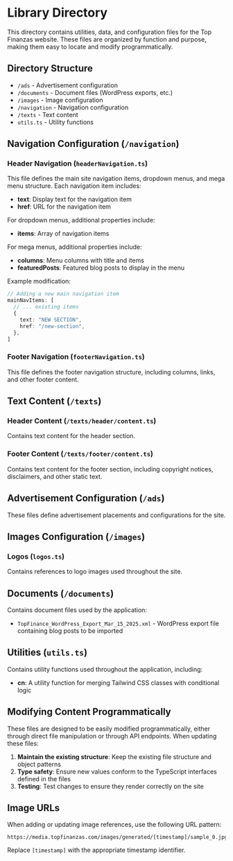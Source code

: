 # Library Directory

This directory contains utilities, data, and configuration files for the Top Finanzas website. These files are organized by function and purpose, making them easy to locate and modify programmatically.

## Directory Structure

- `/ads` - Advertisement configuration
- `/documents` - Document files (WordPress exports, etc.)
- `/images` - Image configuration
- `/navigation` - Navigation configuration
- `/texts` - Text content
- `utils.ts` - Utility functions

## Navigation Configuration (`/navigation`)

### Header Navigation (`headerNavigation.ts`)

This file defines the main site navigation items, dropdown menus, and mega menu structure. Each navigation item includes:

- **text**: Display text for the navigation item
- **href**: URL for the navigation item

For dropdown menus, additional properties include:

- **items**: Array of navigation items

For mega menus, additional properties include:

- **columns**: Menu columns with title and items
- **featuredPosts**: Featured blog posts to display in the menu

Example modification:

```typescript
// Adding a new main navigation item
mainNavItems: [
  // ... existing items
  {
    text: "NEW SECTION",
    href: "/new-section",
  },
]
```

### Footer Navigation (`footerNavigation.ts`)

This file defines the footer navigation structure, including columns, links, and other footer content.

## Text Content (`/texts`)

### Header Content (`/texts/header/content.ts`)

Contains text content for the header section.

### Footer Content (`/texts/footer/content.ts`)

Contains text content for the footer section, including copyright notices, disclaimers, and other static text.

## Advertisement Configuration (`/ads`)

These files define advertisement placements and configurations for the site.

## Images Configuration (`/images`)

### Logos (`logos.ts`)

Contains references to logo images used throughout the site.

## Documents (`/documents`)

Contains document files used by the application:

- `TopFinance_WordPress_Export_Mar_15_2025.xml` - WordPress export file containing blog posts to be imported

## Utilities (`utils.ts`)

Contains utility functions used throughout the application, including:

- **cn**: A utility function for merging Tailwind CSS classes with conditional logic

## Modifying Content Programmatically

These files are designed to be easily modified programmatically, either through direct file manipulation or through API endpoints. When updating these files:

1. **Maintain the existing structure**: Keep the existing file structure and object patterns
2. **Type safety**: Ensure new values conform to the TypeScript interfaces defined in the files
3. **Testing**: Test changes to ensure they render correctly on the site

## Image URLs

When adding or updating image references, use the following URL pattern:

```
https://media.topfinanzas.com/images/generated/[timestamp]/sample_0.jpg
```

Replace `[timestamp]` with the appropriate timestamp identifier.
